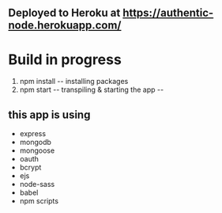 Deployed to Heroku at 
https://authentic-node.herokuapp.com/
--

# Build in progress
1. npm install -- installing packages
2. npm start -- transpiling & starting the app
--

this app is using
--

* express
* mongodb
* mongoose
* oauth
* bcrypt
* ejs
* node-sass
* babel
* npm scripts



